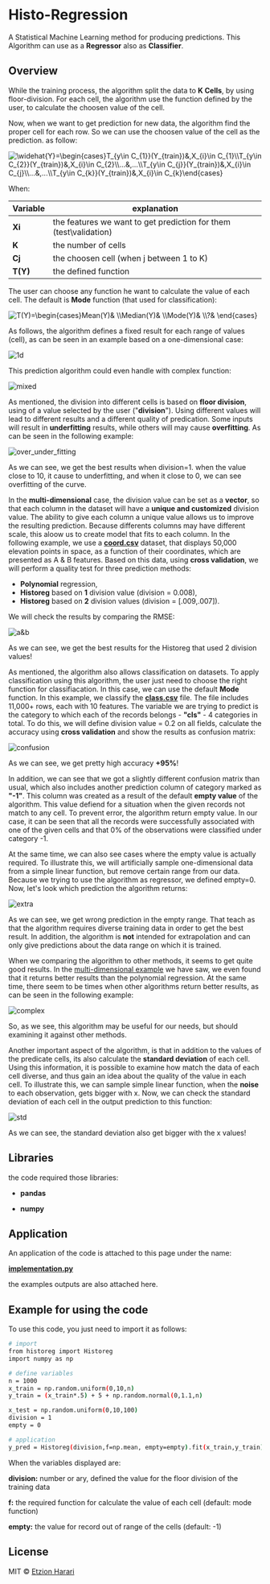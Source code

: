 # Histo-Regression
A Statistical Machine Learning method for producing predictions. This Algorithm can use as a **Regressor** also as **Classifier**.

## Overview
While the training process, the algorithm split the data to **K Cells**, by using floor-division. For each cell, the algorithm use the function defined by the user, to calculate the choosen value of the cell. 

Now, when we want to get prediction for new data, the algorithm find the proper cell for each row. So we can use the choosen value of the cell as the prediction. as follow:

<img src="https://latex.codecogs.com/svg.image?&space;\widehat{Y_{i}}=\begin{cases}T_{y\in&space;C_{1}}(Y_{train})&,X_{i}\in&space;C_{1}\\T_{y\in&space;C_{2}}(Y_{train})&,X_{i}\in&space;C_{2}\\...&,...\\T_{y\in&space;C_{j}}(Y_{train})&,X_{i}\in&space;C_{j}\\...&,...\\T_{y\in&space;C_{k}}(Y_{train})&,X_{i}\in&space;C_{k}\end{cases}&space;" title=" \widehat{Y}=\begin{cases}T_{y\in C_{1}}(Y_{train})&,X_{i}\in C_{1}\\T_{y\in C_{2}}(Y_{train})&,X_{i}\in C_{2}\\...&,...\\T_{y\in C_{j}}(Y_{train})&,X_{i}\in C_{j}\\...&,...\\T_{y\in C_{k}}(Y_{train})&,X_{i}\in C_{k}\end{cases} " />

When:

| Variable  | explanation                                                        |
| --------- | ------------------------------------------------------------------ |
|  **Xi**   | the features we want to get prediction for them (test\validation)  |
| **K**     | the number of cells                                                |
| **Cj**    | the choosen cell (when j between 1 to K)                           |
| **T(Y)**  | the defined function                                               |


The user can choose any function he want to calculate the value of each cell. The default is **Mode** function (that used for classification):

<img src="https://latex.codecogs.com/svg.image?T(Y)=\begin{cases}Mean(Y)&&space;\\Median(Y)&&space;\\Mode(Y)&&space;\\?&&space;\end{cases}&space;" title="T(Y)=\begin{cases}Mean(Y)& \\Median(Y)& \\Mode(Y)& \\?& \end{cases} " />

As follows, the algorithm defines a fixed result for each range of values (cell), as can be seen in an example based on a one-dimensional case:

![1d](https://github.com/EtzionR/Histo-Regression/blob/main/pictures/linear_case.png)

This prediction algorithm could even handle with complex function:

![mixed](https://github.com/EtzionR/Histo-Regression/blob/main/pictures/mixed_.png)

As mentioned, the division into different cells is based on **floor division**, using of a value selected by the user ("**division**"). Using different values will lead to different results and a different quality of predication. Some inputs will result in **underfitting** results, while others will may cause **overfitting**. As can be seen in the following example:

![over_under_fitting](https://github.com/EtzionR/Histo-Regression/blob/main/pictures/division.gif)

As we can see, we get the best results when division=1. when the value close to 10, it cause to underfitting, and when it close to 0, we can see overfitting of the curve.

In the **multi-dimensional** case, the division value can be set as a **vector**, so that each column in the dataset will have a **unique and customized** division value. The ability to give each column a unique value allows us to improve the resulting prediction. Because differents columns may have different scale, this aloow us to create model that fits to each column. In the following example, we use a [**coord.csv**](https://github.com/EtzionR/Histo-Regression/blob/main/examples/coord.csv) dataset, that displays 50,000 elevation points in space, as a function of their coordinates, which are presented as A & B features. Based on this data, using **cross validation**, we will perform a quality test for three prediction methods: 
- **Polynomial** regression, 
- **Historeg** based on **1** division value (division = 0.008), 
- **Historeg** based on **2** division values (division = [.009,.007]).

We will check the results by comparing the RMSE:

![a&b](https://github.com/EtzionR/Histo-Regression/blob/main/pictures/a_b.png)

As we can see, we get the best results for the Historeg that used 2 division values!

As mentioned, the algorithm also allows classification on datasets. To apply classification using this algorithm, the user just need to choose the right function for classifiacation. In this case, we can use the default **Mode** function. In this example, we classify the [**class.csv**](https://github.com/EtzionR/Histo-Regression/blob/main/examples/class.csv) file. The file includes 11,000+ rows, each with 10 features. The variable we are trying to predict is the category to which each of the records belongs - **"cls"** - 4 categories in total. To do this, we will define division value = 0.2 on all fields, calculate the accuracy using **cross validation** and show the results as confusion matrix:

![confusion](https://github.com/EtzionR/Histo-Regression/blob/main/pictures/confusion.png)

As we can see, we get pretty high accuracy **+95%**!

In addition, we can see that we got a slightly different confusion matrix than usual, which also includes another prediction column of category marked as **"-1"**. This column was created as a result of the default **empty value** of the algorithm. This value defiend for a situation when the given records not match to any cell. To prevent error, the algorithm return empty value. In our case, it can be seen that all the records were successfully associated with one of the given cells and that 0% of the observations were classified under category -1. 

At the same time, we can also see cases where the empty value is actually required. To illustrate this, we will artificially sample one-dimensional data from a simple linear function, but remove certain range from our data. Because we trying to use the algorithm as regressor, we defined empty=0. Now, let's look which prediction the algorithm returns:

![extra](https://github.com/EtzionR/Histo-Regression/blob/main/pictures/extra.png)

As we can see, we get wrong prediction in the empty range. That teach as that the algorithm requires diverse training data in order to get the best result. In addition, the algorithm is **not** intended for extrapolation and can only give predictions about the data range on which it is trained.

When we comparing the algorithm to other methods, it seems to get quite good results. In the [multi-dimensional example](https://github.com/EtzionR/Histo-Regression/blob/main/pictures/a_b.png) we have saw, we even found that it returns better results than the polynomial regression. At the same time, there seem to be times when other algorithms return better results, as can be seen in the following example:

![complex](https://github.com/EtzionR/Histo-Regression/blob/main/pictures/complex.png)

So, as we see, this algorithm may be useful for our needs, but should examining it against other methods.

Another important aspect of the algorithm, is that in addition to the values of the predicate cells, its also calculate the **standard deviation** of each cell. Using this information, it is possible to examine how match the data of each cell diverse, and thus gain an idea about the quality of the value in each cell. To illustrate this, we can sample simple linear function, when the **noise** to each observation, gets bigger with x. Now, we can check the standard deviation of each cell in the output prediction to this function:

![std](https://github.com/EtzionR/Histo-Regression/blob/main/pictures/std.png)

As we can see, the standard deviation also get bigger with the x values!

## Libraries
the code required those libraries:

- **pandas**

- **numpy**


## Application
An application of the code is attached to this page under the name: 

[**implementation.py**](https://github.com/EtzionR/Histo-Regression/blob/main/implementation.py)

the examples outputs are also attached here.


## Example for using the code
To use this code, you just need to import it as follows:
``` sh
# import
from historeg import Historeg
import numpy as np

# define variables
n = 1000
x_train = np.random.uniform(0,10,n)
y_train = (x_train*.5) + 5 + np.random.normal(0,1.1,n)

x_test = np.random.uniform(0,10,100)
division = 1
empty = 0

# application
y_pred = Historeg(division,f=np.mean, empty=empty).fit(x_train,y_train).predict(x_test)
```

When the variables displayed are:

**division:** number or ary, defined the value for the floor division of the training data

**f:** the required function for calculate the value of each cell (default: mode function)

**empty:** the value for record out of range of the cells  (default: -1)

## License
MIT © [Etzion Harari](https://github.com/EtzionData)
